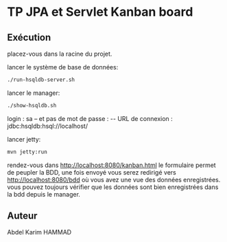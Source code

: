 # TP JPA et Servlet Kanban board

## Exécution
placez-vous dans la racine du projet.

lancer le système de base de données:
```bash 
./run-hsqldb-server.sh 
```
lancer le manager:
```bash 
./show-hsqldb.sh
```
login : sa – et pas de mot de passe : -- URL de connexion : jdbc:hsqldb:hsql://localhost/

lancer jetty:
```bash
mvn jetty:run
```
rendez-vous dans [http://localhost:8080/kanban.html](http://localhost:8080/kanban.html)
le formulaire permet de peupler la BDD, une fois envoyé vous serez redirigé vers [http://localhost:8080/bdd](http://localhost:8080/bdd) où vous avez une vue des données enregistrées.
vous pouvez toujours vérifier que les données sont bien enregistrées dans la bdd depuis le manager.


## Auteur
Abdel Karim HAMMAD
